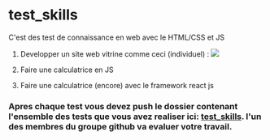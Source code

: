 # test_skills

C'est des test de connaissance en web avec le HTML/CSS et JS

1. Developper un site web vitrine comme ceci (individuel) : 
![](https://github.com/TeraTra/test_company/blob/main/defi.png)

2. Faire une calculatrice en JS

3. Faire une calculatrice (encore) avec le framework react js 

### Apres chaque test vous devez push le dossier contenant l'ensemble des tests que vous avez realiser ici: [test_skills](https://github.com/TeraTra/test_skill.git). l'un des membres du groupe github va evaluer votre travail.
